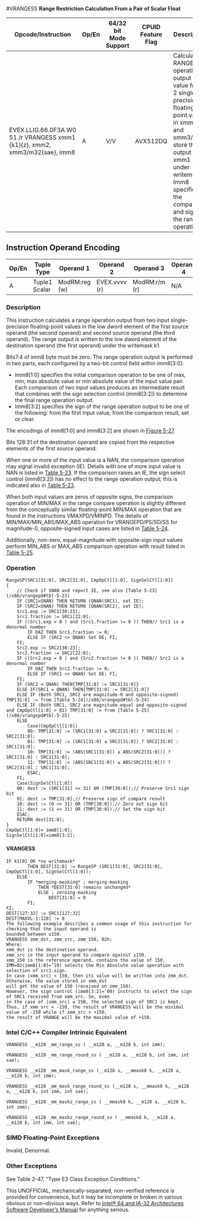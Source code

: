 #VRANGESS
**Range Restriction Calculation From a Pair of Scalar Float**

| Opcode/Instruction                                                          | Op/En | 64/32 bit Mode Support | CPUID Feature Flag | Description                                                                                                                                                                                                           |
| --------------------------------------------------------------------------- | ----- | ---------------------- | ------------------ | --------------------------------------------------------------------------------------------------------------------------------------------------------------------------------------------------------------------- |
| EVEX.LLIG.66.0F3A.W0 51 /r VRANGESS xmm1 {k1}{z}, xmm2, xmm3/m32{sae}, imm8 | A     | V/V                    | AVX512DQ           | Calculate a RANGE operation output value from 2 single-precision floating-point values in xmm2 and xmm3/m32, store the output to xmm1 under writemask. Imm8 specifies the comparison and sign of the range operation. |

## Instruction Operand Encoding

| Op/En | Tuple Type    | Operand 1     | Operand 2     | Operand 3     | Operand 4 |
| ----- | ------------- | ------------- | ------------- | ------------- | --------- |
| A     | Tuple1 Scalar | ModRM:reg (w) | EVEX.vvvv (r) | ModRM:r/m (r) | N/A       |

### Description

This instruction calculates a range operation output from two input single-precision floating-point values in the low dword element of the first source operand (the second operand) and second source operand (the third operand). The range output is written to the low dword element of the destination operand (the first operand) under the writemask k1.

Bits7:4 of imm8 byte must be zero. The range operation output is performed in two parts, each configured by a two-bit control field within imm8[3:0]:

- Imm8[1:0] specifies the initial comparison operation to be one of max, min, max absolute value or min absolute value of the input value pair. Each comparison of two input values produces an intermediate result that combines with the sign selection control (imm8[3:2]) to determine the final range operation output.
- Imm8[3:2] specifies the sign of the range operation output to be one of the following: from the first input value, from the comparison result, set or clear.

The encodings of imm8[1:0] and imm8[3:2] are shown in [Figure 5-27](/x86/vrangepd#fig-5-27).

Bits 128:31 of the destination operand are copied from the respective elements of the first source operand.

When one or more of the input value is a NAN, the comparison operation may signal invalid exception (IE). Details with one of more input value is NAN is listed in [Table 5-23](/x86/vrangepd#tbl-5-23). If the comparison raises an IE, the sign select control (imm8[3:2]) has no effect to the range operation output; this is indicated also in [Table 5-23](/x86/vrangepd#tbl-5-23).

When both input values are zeros of opposite signs, the comparison operation of MIN/MAX in the range compare operation is slightly different from the conceptually similar floating-point MIN/MAX operation that are found in the instructions VMAXPD/VMINPD. The details of MIN/MAX/MIN_ABS/MAX_ABS operation for VRANGEPD/PS/SD/SS for magnitude-0, opposite-signed input cases are listed in [Table 5-24](/x86/vrangepd#tbl-5-24).

Additionally, non-zero, equal-magnitude with opposite-sign input values perform MIN_ABS or MAX_ABS comparison operation with result listed in [Table 5-25](/x86/vrangepd#tbl-5-25).

### Operation

```
RangeSP(SRC1[31:0], SRC2[31:0], CmpOpCtl[1:0], SignSelCtl[1:0])
{
    // Check if SNAN and report IE, see also [Table 5-23](/x86/vrangepd#tbl-5-23)
    IF (SRC1=SNAN) THEN RETURN (QNAN(SRC1), set IE);
    IF (SRC2=SNAN) THEN RETURN (QNAN(SRC2), set IE);
    Src1.exp := SRC1[30:23];
    Src1.fraction := SRC1[22:0];
    IF ((Src1.exp = 0 ) and (Src1.fraction != 0 )) THEN// Src1 is a denormal number
        IF DAZ THEN Src1.fraction := 0;
        ELSE IF (SRC2 <> QNAN) Set DE; FI;
    FI;
    Src2.exp := SRC2[30:23];
    Src2.fraction := SRC2[22:0];
    IF ((Src2.exp = 0 ) and (Src2.fraction != 0 )) THEN// Src2 is a denormal number
        IF DAZ THEN Src2.fraction := 0;
        ELSE IF (SRC1 <> QNAN) Set DE; FI;
    FI;
    IF (SRC2 = QNAN) THEN{TMP[31:0] := SRC1[31:0]}
    ELSE IF(SRC1 = QNAN) THEN{TMP[31:0] := SRC2[31:0]}
    ELSE IF (Both SRC1, SRC2 are magnitude-0 and opposite-signed) TMP[31:0] := from [Table 5-24](/x86/vrangepd#tbl-5-24)
    ELSE IF (Both SRC1, SRC2 are magnitude-equal and opposite-signed and CmpOpCtl[1:0] > 01) TMP[31:0] := from [Table 5-25](/x86/vrangepd#tbl-5-25)
    ELSE
        Case(CmpOpCtl[1:0])
        00: TMP[31:0] := (SRC1[31:0] ≤ SRC2[31:0]) ? SRC1[31:0] : SRC2[31:0];
        01: TMP[31:0] := (SRC1[31:0] ≤ SRC2[31:0]) ? SRC2[31:0] : SRC1[31:0];
        10: TMP[31:0] := (ABS(SRC1[31:0]) ≤ ABS(SRC2[31:0])) ? SRC1[31:0] : SRC2[31:0];
        11: TMP[31:0] := (ABS(SRC1[31:0]) ≤ ABS(SRC2[31:0])) ? SRC2[31:0] : SRC1[31:0];
        ESAC;
    FI;
    Case(SignSelCtl[1:0])
    00: dest := (SRC1[31] << 31) OR (TMP[30:0]);// Preserve Src1 sign bit
    01: dest := TMP[31:0];// Preserve sign of compare result
    10: dest := (0 << 31) OR (TMP[30:0]);// Zero out sign bit
    11: dest := (1 << 31) OR (TMP[30:0]);// Set the sign bit
    ESAC;
    RETURN dest[31:0];
}
CmpOpCtl[1:0]= imm8[1:0];
SignSelCtl[1:0]=imm8[3:2];

```

#### VRANGESS

```
IF k1[0] OR *no writemask*
        THEN DEST[31:0] := RangeSP (SRC1[31:0], SRC2[31:0], CmpOpCtl[1:0], SignSelCtl[1:0]);
    ELSE
        IF *merging-masking* ; merging-masking
            THEN *DEST[31:0] remains unchanged*
            ELSE ; zeroing-masking
                DEST[31:0] = 0
        FI;
FI;
DEST[127:32] := SRC1[127:32]
DEST[MAXVL-1:128] := 0
The following example describes a common usage of this instruction for checking that the input operand is
bounded between ±150.
VRANGESS zmm_dst, zmm_src, zmm_150, 02h;
Where:
xmm_dst is the destination operand.
xmm_src is the input operand to compare against ±150.
xmm_150 is the reference operand, contains the value of 150.
IMM=02(imm8[1:0]=’10) selects the Min Absolute value operation with selection of src1.sign.
In case |xmm_src| < 150, then its value will be written into zmm_dst. Otherwise, the value stored in xmm_dst
will get the value of 150 (received on zmm_150).
However, the sign control (imm8[3:2]=’00) instructs to select the sign of SRC1 received from xmm_src. So, even
in the case of |xmm_src| ≥ 150, the selected sign of SRC1 is kept.
Thus, if xmm_src < -150, the result of VRANGESS will be the minimal value of -150 while if xmm_src > +150,
the result of VRANGE will be the maximal value of +150.

```

### Intel C/C++ Compiler Intrinsic Equivalent

```
VRANGESS __m128 _mm_range_ss ( __m128 a, __m128 b, int imm);

```

```
VRANGESS __m128 _mm_range_round_ss ( __m128 a, __m128 b, int imm, int sae);

```

```
VRANGESS __m128 _mm_mask_range_ss (__m128 s, __mmask8 k, __m128 a, __m128 b, int imm);

```

```
VRANGESS __m128 _mm_mask_range_round_ss (__m128 s, __mmask8 k, __m128 a, __m128 b, int imm, int sae);

```

```
VRANGESS __m128 _mm_maskz_range_ss ( __mmask8 k, __m128 a, __m128 b, int imm);

```

```
VRANGESS __m128 _mm_maskz_range_round_ss ( __mmask8 k, __m128 a, __m128 b, int imm, int sae);

```

### SIMD Floating-Point Exceptions

Invalid, Denormal.

### Other Exceptions

See Table 2-47, “Type E3 Class Exception Conditions.”

This UNOFFICIAL, mechanically-separated, non-verified reference is provided for convenience, but it may be
incomplete or broken in various obvious or non-obvious
ways. Refer to [Intel® 64 and IA-32 Architectures Software Developer’s Manual](https://software.intel.com/en-us/download/intel-64-and-ia-32-architectures-sdm-combined-volumes-1-2a-2b-2c-2d-3a-3b-3c-3d-and-4) for anything serious.
